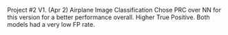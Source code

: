 Project #2 
V1. (Apr 2)
Airplane Image Classification
Chose PRC over NN for this version for a better performance overall. 
Higher True Positive.
Both models had a very low FP rate.
